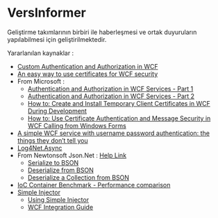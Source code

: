 VersInformer
============

Geliştirme takımlarının birbiri ile haberleşmesi ve ortak duyuruların yapılabilmesi için geliştirilmektedir.

Yararlanılan kaynaklar : 
<ul>
	<li><a href="http://www.codeproject.com/Articles/698862/Custom-Authentication-and-Authorization-in-WCF">Custom Authentication and Authorization in WCF</a></li>
	<li><a href="http://www.codeproject.com/Articles/18601/An-easy-way-to-use-certificates-for-WCF-security">An easy way to use certificates for WCF security</a></li>
	<li>From Microsoft : 
		<ul>
			<li><a href="http://msdn.microsoft.com/en-us/library/ff405740.aspx">Authentication and Authorization in WCF Services - Part 1</a></li>
			<li><a href="http://msdn.microsoft.com/en-us/library/ff406125.aspx">Authentication and Authorization in WCF Services - Part 2</a></li>
			<li><a href="http://msdn.microsoft.com/en-us/library/ff650751.aspx">How to: Create and Install Temporary Client Certificates in WCF During Development</a></li>
			<li><a href="http://msdn.microsoft.com/en-us/library/ff648360.aspx">How to: Use Certificate Authentication and Message Security in WCF Calling from Windows Forms</a></li>
		</ul>
	</li>
	<li><a href="http://codebetter.com/petervanooijen/2010/03/22/a-simple-wcf-service-with-username-password-authentication-the-things-they-don-t-tell-you/">A simple WCF service with username password authentication: the things they don’t tell you</a></li>
	<li><a href="https://github.com/cjbhaines/Log4Net.Async">Log4Net.Async</a></li>
	<li>From Newtonsoft Json.Net : <a href="http://james.newtonking.com/json/help/index.html">Help Link</a>
		<ul>
			<li><a href="http://james.newtonking.com/json/help/html/SerializeToBson.htm">Serialize to BSON</a></li>
			<li><a href="http://james.newtonking.com/json/help/html/DeserializeFromBson.htm">Deserialize from BSON</a></li>
			<li><a href="http://james.newtonking.com/json/help/html/DeserializeFromBsonCollection.htm">Deserialize a Collection from BSON</a></li>
		</ul>
	</li>
	<li><a href="http://www.palmmedia.de/Blog/2011/8/30/ioc-container-benchmark-performance-comparison">IoC Container Benchmark - Performance comparison</a></li>
	<li><a href="http://simpleinjector.codeplex.com/">Simple Injector</a>
		<ul>
			<li><a href="http://simpleinjector.codeplex.com/wikipage?title=Using%20the%20Simple%20Injector&referringTitle=Home">Using Simple Injector</a></li>
			<li><a href="https://simpleinjector.codeplex.com/wikipage?title=WCF%20Integration">WCF Integration Guide</a></li>
		</ul>
	</li>
</ul>
